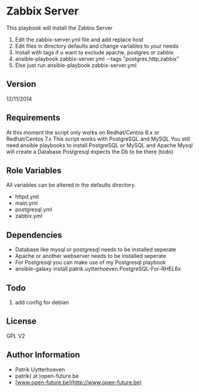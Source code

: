Zabbix Server
=============

This playbook will install the Zabbix Server

1. Edit the zabbix-server.yml file and add replace host
2. Edit files in directory defaults and change variables to your needs
3. Install with tags if u want to exclude apache, postgres or zabbix
4. ansible-playbook zabbix-server.yml --tags "postgres,http,zabbix"
5. Else just run ansible-playbook zabbix-server.yml

Version
-------
12/11/2014


Requirements
------------

At this moment the script only works on Redhat/Centos 6.x or Redhat/Centos 7.x
This script works with PostgreSQL and MySQL
You still need ansible playbooks to install PostgreSQL or MySQL and Apache
Mysql will create a Database Postgresql expects the Db to be there (todo)

Role Variables
--------------
All variables can be altered in the defaults directory.

* httpd.yml
* main.yml
* postgresql.yml
* zabbix.yml

Dependencies
------------

* Database like mysql or postgresql needs to be installed seperate
* Apache or another webserver needs to be installed seperate
* For Postgresql you can make use of my Postgresql playbook
* ansible-galaxy install patrik.uytterhoeven.PostgreSQL-For-RHEL6x

Todo
----
1. add config for debian

License
-------

GPL V2

Author Information
------------------

* Patrik Uytterhoeven
* patrik( at )open-future.be
* [www.open-future.be](http://www.open-future.be)
